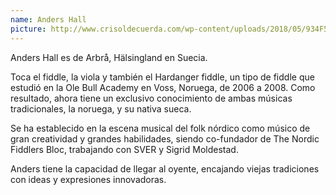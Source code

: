 ```yaml
---
name: Anders Hall
picture: http://www.crisoldecuerda.com/wp-content/uploads/2018/05/934F5AB2-6170-4AD2-A001-F5EC1BA95102.jpeg
---
```


Anders Hall es de Arbrå, Hälsingland en Suecia.

Toca el fiddle, la viola y también el Hardanger fiddle, un tipo de fiddle que estudió en la Ole Bull Academy en Voss, Noruega, de 2006 a 2008. Como resultado, ahora tiene un exclusivo conocimiento de ambas músicas tradicionales, la noruega, y su nativa sueca.

Se ha establecido en la escena musical del folk nórdico como músico de gran creatividad y grandes habilidades, siendo co-fundador de The Nordic Fiddlers Bloc, trabajando con SVER y Sigrid Moldestad.

Anders tiene la capacidad de llegar al oyente, encajando viejas tradiciones con ideas y expresiones innovadoras.
